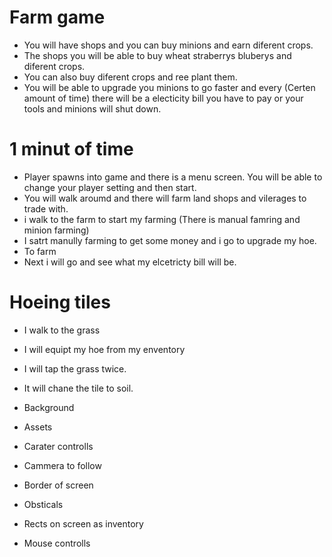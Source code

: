 # Farm game

* You will have shops and you can buy minions and earn diferent crops.
* The shops you will be able to buy wheat straberrys bluberys and diferent crops.
* You can also buy diferent crops and ree plant them.
* You will be able to upgrade you minions to go faster and every (Certen amount of time) there will be a electicity bill you have to pay or your tools and minions will shut down.



# 1 minut of time

* Player spawns into game and there is a menu screen. You will be able to change your player setting and then start.
* You will walk aroumd and there will farm land shops and vilerages to trade with.
* i walk to the farm to start my farming (There is manual famring and minion farming)
* I satrt manully farming to get some money and i go to upgrade my hoe.
* To farm
* Next i will go and see what my elcetricty bill will be.


# Hoeing tiles

* I walk to the grass
* I will equipt my hoe from my enventory
* I will tap the grass twice.
* It will chane the tile to soil.


* Background 
* Assets
* Carater controlls
* Cammera to follow 
* Border of screen
* Obsticals
* Rects on screen as inventory
* Mouse controlls